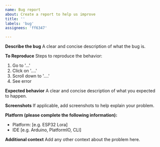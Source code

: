 ```yaml
---
name: Bug report
about: Create a report to help us improve
title: ''
labels: 'bug'
assignees: 'ff6347'

---
```


**Describe the bug**
A clear and concise description of what the bug is.

**To Reproduce**
Steps to reproduce the behavior:
1. Go to '...'
2. Click on '....'
3. Scroll down to '....'
4. See error

**Expected behavior**
A clear and concise description of what you expected to happen.

**Screenshots**
If applicable, add screenshots to help explain your problem.

**Platform (please complete the following information):**
 - Platform: [e.g. ESP32 Lora]
 - IDE [e.g. Arduino, PlatformIO, CLI]


**Additional context**
Add any other context about the problem here.
